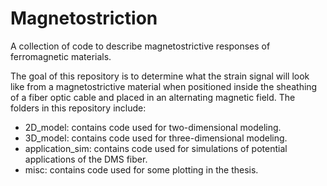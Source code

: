 # Magnetostriction
A collection of code to describe magnetostrictive responses of ferromagnetic materials.

The goal of this repository is to determine what the strain signal will look like from a magnetostrictive material when positioned inside the sheathing of a fiber optic cable and placed in an alternating magnetic field. The folders in this repository include:

<ul>
  <li>2D_model: contains code used for two-dimensional modeling.</li>
  <li>3D_model: contains code used for three-dimensional modeling.</li>
  <li>application_sim: contains code used for simulations of potential applications of the DMS fiber.</li>
  <li>misc: contains code used for some plotting in the thesis.</li>
</ul>
